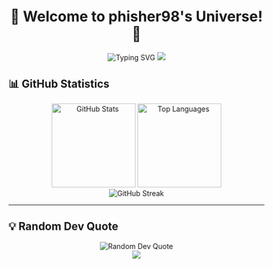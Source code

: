 <div align="center">

# 🚀 Welcome to phisher98's Universe! 🌟

<img src="https://readme-typing-svg.herokuapp.com?font=Fira+Code&size=35&duration=3000&pause=1000&color=00D9FF&center=true&vCenter=true&width=600&lines=Hey+There!+👋;I'm+phisher98😼;Coder+|+Hacker+|+Tech+Explorer;Always+Learning+New+Things!" alt="Typing SVG" />

<img src="https://user-images.githubusercontent.com/73097560/115834477-dbab4500-a447-11eb-908a-139a6edaec5c.gif">

</div>

## 📊 GitHub Statistics

<div align="center">

<img src="https://github-readme-stats.vercel.app/api?username=phisher98&show_icons=true&theme=radical&hide_border=true&count_private=true" alt="GitHub Stats" height="165"/>
<img src="https://github-readme-stats.vercel.app/api/top-langs/?username=phisher98&layout=compact&theme=radical&hide_border=true" alt="Top Languages" height="165"/>

</div>

<div align="center">

<img src="https://github-readme-streak-stats.herokuapp.com/?user=phisher98&theme=radical&hide_border=true" alt="GitHub Streak"/>

</div>

---

## 💡 Random Dev Quote

<div align="center">

<img src="https://quotes-github-readme.vercel.app/api?type=horizontal&theme=radical" alt="Random Dev Quote"/>

</div>

<div align="center">

<img src="https://user-images.githubusercontent.com/73097560/115834477-dbab4500-a447-11eb-908a-139a6edaec5c.gif">

</div>
